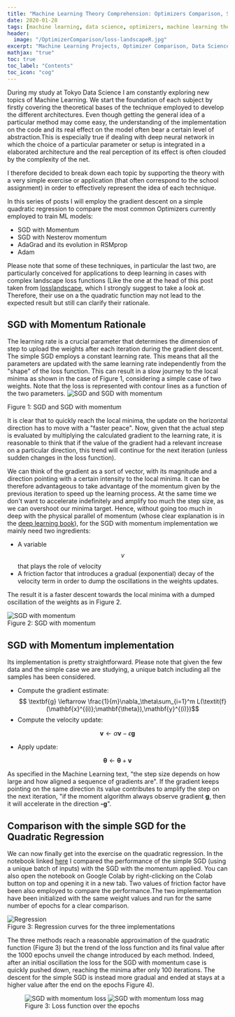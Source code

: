 ```yaml
---
title: "Machine Learning Theory Comprehension: Optimizers Comparison, SGD with Momentum"                
date: 2020-01-28
tags: [machine learning, data science, optimizers, machine learning theory]
header:
  image: "/OptimizerComparison/loss-landscapeR.jpg"
excerpt: "Machine Learning Projects, Optimizer Comparison, Data Science"
mathjax: "true"
toc: true
toc_label: "Contents"
toc_icon: "cog"
---
```


During my study at Tokyo Data Science I am constantly exploring new topics of Machine Learning. We start the foundation of each subject by firstly covering the theoretical bases of the technique employed to develop the different architectures. Even though getting the general idea of a particular method may come easy, the understanding of the implementation on the code and its real effect on the model often bear a certain level of abstraction.This is especially true if dealing with deep neural network in which the choice of a particular parameter or setup is integrated in a elaborated architecture and the real perception of its effect is often clouded by the complexity of the net.

I therefore decided to break down each topic by supporting the theory with a very simple exercise or application (that often correspond to the school assignment) in order to effectively represent the idea of each technique.

In this series of posts I will employ the gradient descent on a simple quadratic regression to compare the most common Optimizers currently employed to train ML models:

* SGD with Momentum
* SGD with Nesterov momentum
* AdaGrad and its evolution in RSMprop
* Adam   

Please note that some of these techniques, in particular the last two, are particularly conceived for applications to deep learning in cases with complex landscape loss functions (Like the one at the head of this post taken from [losslandscape](https://losslandscape.com/), which I strongly suggest to take a look at. Therefore, their use on a the quadratic function may not lead to the expected result but still can clarify their rationale.


## SGD with Momentum Rationale

The learning rate is a crucial parameter that determines the dimension of step to upload the weights after each iteration during the gradient descent. The simple SGD employs a constant learning rate. This means that all the parameters are updated with the same learning rate independently from the "shape" of the loss function. This can result in a slow journey to the local minima as shown in the case of Figure 1, considering a simple case of two weights. Note that the loss is represented with contour lines as a function of the two parameters.
<img src="{{ site.url }}{{ site.baseurl }}/OptimizerComparison/MomentumandSGD.png" alt="SGD and SGD with momentum">
<figcaption>Figure 1: SGD and SGD with momentum</figcaption>

It is clear that to quickly reach the local minima, the update on the horizontal direction has to move with a "faster peace". Now, given that the actual step is evaluated by multiplying the calculated gradient to the learning rate, it is reasonable to think that if the value of the gradient had a relevant increase on a particular direction, this trend will continue for the next iteration (unless sudden changes in the loss function).

We can think of the gradient as a sort of vector, with its magnitude and a direction pointing with a certain intensity to the local minima. It can be therefore advantageous to take advantage of the momentum given by the previous iteration to speed up the learning process. At the same time we don't want to accelerate indefinitely and amplify too much the step size, as we can overshoot our minima target. Hence, without going too much in deep with the physical parallel of momentum (whose clear explanation is in the [deep learning book](http://www.deeplearningbook.org/contents/optimization.html)), for the SGD with momentum implementation we mainly need two ingredients:

- A variable $$v$$ that plays the role of velocity
- A friction factor that introduces a gradual (exponential) decay of the velocity term in order to dump the oscillations in the weights updates.

The result it is a faster descent towards the local minima with a dumped oscillation of the weights as in Figure 2.

<img src="{{ site.url }}{{ site.baseurl }}/OptimizerComparison/Momentum.png" alt="SGD with momentum" class="align-center">
<figcaption>Figure 2: SGD with momentum</figcaption>

## SGD with Momentum implementation

Its implementation is pretty straightforward. Please note that given the few data and the simple case we are studying, a unique batch including all the samples has been considered.

* Compute the gradient estimate:
$$ \textbf{g} \leftarrow \frac{1}{m}\nabla_\theta\sum_{i=1}^m L(\textit{f} (\mathbf{x}^{(i)};\mathbf{\theta}),\mathbf{y}^{(i)})$$
* Compute the velocity update:

$$ \textbf{v} \leftarrow \alpha\textbf{v}-\epsilon\textbf{g}$$
* Apply update:

$$ \mathbf{\theta} \leftarrow \mathbf{\theta}+\textbf{v}$$

As specified in the Machine Learning text, "the step size depends on how large and how aligned a sequence of gradients are". If the gradient keeps pointing on the same direction its value contributes to amplify the step on the next iteration, "if the moment algorithm always observe gradient **g**, then it will accelerate in the direction **-g**".

## Comparison with the simple SGD for the Quadratic Regression

We can now finally get into the exercise on the quadratic regression. In the notebook linked [here](https://github.com/DavideDaz/TokyoDataScience/blob/master/Assignments/Gradient%20Descent%20Assignment/Basis%20Neural%20Network%20-%20Quadratic%20-%20SGD%20with%20momentum.ipynb) I compared the performance of the simple SGD (using a unique batch of inputs) with the SGD with the momentum applied. You can also open the notebook on Google Colab by right-clicking on the Colab button on top and opening it in a new tab. Two values of friction factor have been also employed to compare the performance.The two implementation have been initialized with the same weight values and run for the same number of epochs for a clear comparison.

<img src="{{ site.url }}{{ site.baseurl }}/OptimizerComparison/momentum_reg.png" alt="Regression" class="align-center">
<figcaption>Figure 3: Regression curves for the three implementations</figcaption>

The three methods reach a reasonable approximation of the quadratic function (Figure 3) but the trend of the loss function and its final value after the 1000 epochs unveil the change introduced by each method. Indeed, after an initial oscillation the loss for the SGD with momentum case is quickly pushed down, reaching the minima after only 100 iterations. The descent for the simple SGD is instead more gradual and ended at stays at a higher value after the end on the epochs Figure 4).

<figure class="half full">
<img src="{{ site.url }}{{ site.baseurl }}/OptimizerComparison/loss_mom.png" alt="SGD with momentum loss">
<img src="{{ site.url }}{{ site.baseurl }}/OptimizerComparison/loss_mom_mag.png" alt="SGD with momentum loss mag">
<figcaption>Figure 3: Loss function over the epochs</figcaption>
